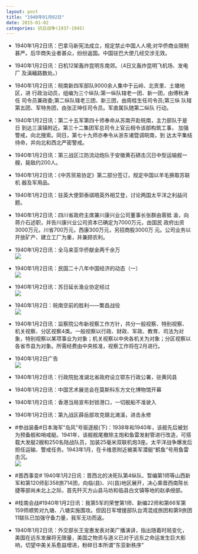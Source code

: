 ```yaml
---
layout: post
title: "1940年01月02日"
date: 2015-01-02
categories: 抗日战争(1937-1945)
---
```


<meta name="referrer" content="no-referrer" />

- 1940年1月2日讯：巴拿马新宪法成立，规定禁止中国人人境;对华侨商业限制甚严。后华商失业者甚众，纷纷返国。中国驻巴大使几经交涉无效。 

- 1940年1月2日讯：日机12架轰炸昆明东南郊。（4日又轰炸昆明飞机场、发电厂 及滇緬路数处。） 

- 1940年1月2日讯：皖南新四军部队9000余人集中于云岭、北贡里、土塘地区，进 行政治动员，组编为三个纵队:第一纵队辖老一团、新一团，由傅秋涛任 司令员兼政委;第二纵队辖老三团、新三团，由周桂生任司令员;第三纵 队辖第五团、军特务团，由张正坤任司令员。军直属队随第二纵队 行动。 

- 1940年1月2日讯：第二十五军第四十师奉命从苏南开赴皖南，主力部队于是日 到达三溪镇附近。第三十二集团军总司令上官云相令该部构筑工事， 加强警戒，向北搜索。同日，第七十九师亦奉令从浙东诸暨调皖南，到 达太平集结待命，并向北和西北严密警戒。 

- 1940年1月2日讯：第三战区江防流动炮队于安徽黄石碛击沉日中型运输舰一 艘，毙敌约200人。 

- 1940年1月2日讯：《中苏贸易协定》第二部分签订，规定中国以羊毛换取苏联机 器及军用品。 

- 1940年1月2日讯：驻英大使郭泰祺晤英外相艾登，讨论两国太平洋之利益问题。 

- 1940年1月2日讯：四川省政府主席兼川康兴业公司董事长张群由蓉抵 渝，向蒋介石述职，并告川康兴业公司资本已确定为7000万元，由国民 政府出资3000万元，川省700万元，西康300万元，另招商股3000万 元。公司业务以开放矿产、建立工厂为重，并兼顾农利。 

- 1940年1月2日讯：全马来亚华侨献金两千余万 <br/><img src="https://ww2.sinaimg.cn/large/aca367d8jw1ezkr5erjhmj20ay0aj759.jpg" />

- 1940年1月2日讯：民国二十八年中国经济的动态（一） <br/><img src="https://ww3.sinaimg.cn/large/aca367d8jw1envklbjx22j20c71unh00.jpg" />

- 1940年1月2日讯：苏日延长渔业协定经过 <br/><img src="https://ww2.sinaimg.cn/large/aca367d8jw1envjpjlz18j20bn0cj3zv.jpg" />

- 1940年1月2日：皖南空前的胜利——繁昌战役 <br/><img src="https://ww1.sinaimg.cn/large/aca367d8jw1envhzo0v9lj20if1dbtmm.jpg" />

- 1940年1月2日讯：监察院公布新视察工作方针，共分一般视察、特别视察、机关视察、分区视察4类。一般视察以行政、财政、军政、教育、司法为对象，特别视察以某项事业为对象；机关视察以中央各机关为对象；分区视察以各省市县为对象。所需经费由中央核准，视察工作将在2月进行。 

- 1940年1月2日广告 <br/><img src="https://ww2.sinaimg.cn/large/aca367d8jw1envg961luyj20je0dltbc.jpg" />

- 1940年1月2日讯：行政院批准湖北省政府设立鄂东行政公署，驻黄冈县 

- 1940年1月2日讯：中国艺术展览会在莫斯科东方文化博物馆开幕 

- 1940年1月2日讯：香港当局宣布封锁港口，一切舰船不准驶入 

- 1940年1月2日讯：第九战区薛岳部攻克赣北滩溪，进击永修 

- #参战装备#日本海军“岛风”号驱逐舰(下)：1938年和1940年，该舰先后被划为预备舰和哨戒艇。1941年，该舰舰尾撤除主炮和鱼雷发射管进行改造，可搭载大发艇2艘和250名陆战队员，加装25毫米双联机炮3座。太平洋战争爆发后担任运输、警戒任务。1943年1月，在卡维恩附近被美军潜艇“鹤鱼”号用鱼雷击沉。 <br/><img src="https://ww2.sinaimg.cn/large/aca367d8jw1enuy1oicfnj20db07m3zk.jpg" />

- #晋西事变# 1940年1月2日讯：晋西北的决死队第4纵队、暂编第1师等山西新军和第120师彭358旅714团，向临(县)、兴(县)地区展开，决心乘晋西南陈长捷等部尚未北上之际，首先歼灭方山县马坊和临县白文镇等地的赵承绶部。 

- #桂南会战#1940年1月2日讯：我第5军的荣誉第1师、新编22师和第66军第159师顺势对九塘、八塘实施围攻。但因日军增援部队台湾混成旅团和第9旅团11联队已加强守备力量，我军无功而返。 

- 1940年1月2日讯：外交部长王宠惠发表对美广播演讲，指出随着时局变化，美国在远东发展将无限量，美国之物资与道义已对于远东之命运发生巨大影响，切望中美关系愈益增进，粉碎日本所谓“东亚新秩序” 

